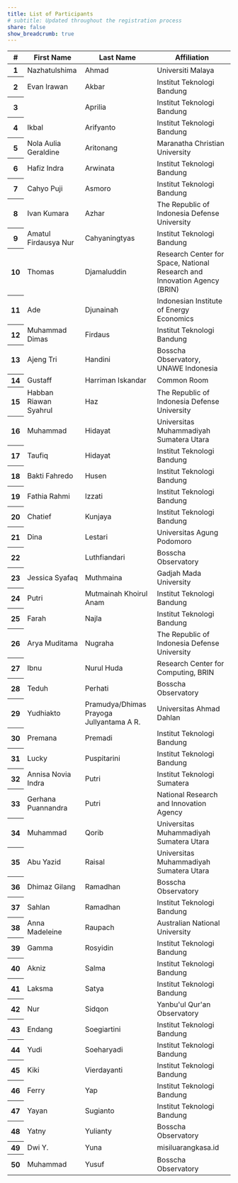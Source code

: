 ```yaml
---
title: List of Participants
# subtitle: Updated throughout the registration process
share: false
show_breadcrumb: true
---
```


<table class="table table-striped">
  <thead>
    <tr>
      <th scope="col">#</th>
      <th scope="col">First Name</th>
      <th scope="col">Last Name</th>
      <th scope="col">Affiliation</th>
    </tr>
  </thead>
  <tbody>
    <tr>
      <th scope="row">1</th>
      <td>Nazhatulshima</td>
      <td>Ahmad</td>
      <td>Universiti Malaya</td>
    </tr>
    <tr>
      <th scope="row">2</th>
      <td>Evan Irawan</td>
      <td>Akbar</td>
      <td>Institut Teknologi Bandung</td>
    </tr>
    <tr>
      <th scope="row">3</th>
      <td></td>
      <td>Aprilia</td>
      <td>Institut Teknologi Bandung</td>
    </tr>
    <tr>
      <th scope="row">4</th>
      <td>Ikbal</td>
      <td>Arifyanto</td>
      <td>Institut Teknologi Bandung</td>
    </tr>
    <tr>
      <th scope="row">5</th>
      <td>Nola Aulia Geraldine</td>
      <td>Aritonang</td>
      <td>Maranatha Christian University</td>
    </tr>
    <tr>
      <th scope="row">6</th>
      <td>Hafiz Indra</td>
      <td>Arwinata</td>
      <td>Institut Teknologi Bandung</td>
    </tr>
    <tr>
      <th scope="row">7</th>
      <td>Cahyo Puji</td>
      <td>Asmoro</td>
      <td>Institut Teknologi Bandung</td>
    </tr>
    <tr>
      <th scope="row">8</th>
      <td>Ivan Kumara</td>
      <td>Azhar</td>
      <td>The Republic of Indonesia Defense University</td>
    </tr>
    <tr>
      <th scope="row">9</th>
      <td>Amatul Firdausya Nur</td>
      <td>Cahyaningtyas</td>
      <td>Institut Teknologi Bandung</td>
    </tr>
    <tr>
      <th scope="row">10</th>
      <td>Thomas</td>
      <td>Djamaluddin</td>
      <td>Research Center for Space, National Research and Innovation Agency (BRIN)</td>
    </tr>
    <tr>
      <th scope="row">11</th>
      <td>Ade</td>
      <td>Djunainah</td>
      <td>Indonesian Institute of Energy Economics</td>
    </tr>
    <tr>
      <th scope="row">12</th>
      <td>Muhammad Dimas</td>
      <td>Firdaus</td>
      <td>Institut Teknologi Bandung</td>
    </tr>
    <tr>
      <th scope="row">13</th>
      <td>Ajeng Tri</td>
      <td>Handini</td>
      <td>Bosscha Observatory, UNAWE Indonesia</td>
    </tr>
    <tr>
      <th scope="row">14</th>
      <td>Gustaff</td>
      <td>Harriman Iskandar</td>
      <td>Common Room</td>
    </tr>
    <tr>
      <th scope="row">15</th>
      <td>Habban Riawan Syahrul</td>
      <td>Haz</td>
      <td>The Republic of Indonesia Defense University</td>
    </tr>
    <tr>
      <th scope="row">16</th>
      <td>Muhammad</td>
      <td>Hidayat</td>
      <td>Universitas Muhammadiyah Sumatera Utara</td>
    </tr>
    <tr>
      <th scope="row">17</th>
      <td>Taufiq</td>
      <td>Hidayat</td>
      <td>Institut Teknologi Bandung</td>
    </tr>
    <tr>
      <th scope="row">18</th>
      <td>Bakti Fahredo</td>
      <td>Husen</td>
      <td>Institut Teknologi Bandung</td>
    </tr>
    <tr>
      <th scope="row">19</th>
      <td>Fathia Rahmi</td>
      <td>Izzati</td>
      <td>Institut Teknologi Bandung</td>
    </tr>
    <tr>
      <th scope="row">20</th>
      <td>Chatief</td>
      <td>Kunjaya</td>
      <td>Institut Teknologi Bandung</td>
    </tr>
    <tr>
      <th scope="row">21</th>
      <td>Dina</td>
      <td>Lestari</td>
      <td>Universitas Agung Podomoro</td>
    </tr>
    <tr>
      <th scope="row">22</th>
      <td></td>
      <td>Luthfiandari</td>
      <td>Bosscha Observatory</td>
    </tr>
    <tr>
      <th scope="row">23</th>
      <td>Jessica Syafaq</td>
      <td>Muthmaina</td>
      <td>Gadjah Mada University</td>
    </tr>
    <tr>
      <th scope="row">24</th>
      <td>Putri</td>
      <td>Mutmainah Khoirul Anam</td>
      <td>Institut Teknologi Bandung</td>
    </tr>
    <tr>
      <th scope="row">25</th>
      <td>Farah</td>
      <td>Najla</td>
      <td>Institut Teknologi Bandung</td>
    </tr>
    <tr>
      <th scope="row">26</th>
      <td>Arya Muditama</td>
      <td>Nugraha</td>
      <td>The Republic of Indonesia Defense University</td>
    </tr>
    <tr>
      <th scope="row">27</th>
      <td>Ibnu</td>
      <td>Nurul Huda</td>
      <td>Research Center for Computing, BRIN</td>
    </tr>
    <tr>
      <th scope="row">28</th>
      <td>Teduh</td>
      <td>Perhati</td>
      <td>Bosscha Observatory</td>
    </tr>
    <tr>
      <th scope="row">29</th>
      <td>Yudhiakto</td>
      <td>Pramudya/Dhimas Prayoga Jullyantama A R.</td>
      <td>Universitas Ahmad Dahlan</td>
    </tr>
    <tr>
      <th scope="row">30</th>
      <td>Premana</td>
      <td>Premadi</td>
      <td>Institut Teknologi Bandung</td>
    </tr>
    <tr>
      <th scope="row">31</th>
      <td>Lucky</td>
      <td>Puspitarini</td>
      <td>Institut Teknologi Bandung</td>
    </tr>
    <tr>
      <th scope="row">32</th>
      <td>Annisa Novia Indra</td>
      <td>Putri</td>
      <td>Institut Teknologi Sumatera</td>
    </tr>
    <tr>
      <th scope="row">33</th>
      <td>Gerhana Puannandra</td>
      <td>Putri</td>
      <td>National Research and Innovation Agency</td>
    </tr>
    <tr>
      <th scope="row">34</th>
      <td>Muhammad</td>
      <td>Qorib</td>
      <td>Universitas Muhammadiyah Sumatera Utara</td>
    </tr>
    <tr>
      <th scope="row">35</th>
      <td>Abu Yazid</td>
      <td>Raisal</td>
      <td>Universitas Muhammadiyah Sumatera Utara</td>
    </tr>
    <tr>
      <th scope="row">36</th>
      <td>Dhimaz Gilang</td>
      <td>Ramadhan</td>
      <td>Bosscha Observatory</td>
    </tr>
    <tr>
      <th scope="row">37</th>
      <td>Sahlan</td>
      <td>Ramadhan</td>
      <td>Institut Teknologi Bandung</td>
    </tr>
    <tr>
      <th scope="row">38</th>
      <td>Anna Madeleine</td>
      <td>Raupach</td>
      <td>Australian National University</td>
    </tr>
    <tr>
      <th scope="row">39</th>
      <td>Gamma</td>
      <td>Rosyidin</td>
      <td>Institut Teknologi Bandung</td>
    </tr>
    <tr>
      <th scope="row">40</th>
      <td>Akniz</td>
      <td>Salma</td>
      <td>Institut Teknologi Bandung</td>
    </tr>
    <tr>
      <th scope="row">41</th>
      <td>Laksma</td>
      <td>Satya</td>
      <td>Institut Teknologi Bandung</td>
    </tr>
    <tr>
      <th scope="row">42</th>
      <td>Nur</td>
      <td>Sidqon</td>
      <td>Yanbu'ul Qur'an Observatory</td>
    </tr>
    <tr>
      <th scope="row">43</th>
      <td>Endang</td>
      <td>Soegiartini</td>
      <td>Institut Teknologi Bandung</td>
    </tr>
    <tr>
      <th scope="row">44</th>
      <td>Yudi</td>
      <td>Soeharyadi</td>
      <td>Institut Teknologi Bandung</td>
    </tr>
    <tr>
      <th scope="row">45</th>
      <td>Kiki</td>
      <td>Vierdayanti</td>
      <td>Institut Teknologi Bandung</td>
    </tr>
    <tr>
      <th scope="row">46</th>
      <td>Ferry</td>
      <td>Yap</td>
      <td>Institut Teknologi Bandung</td>
    </tr>
    <tr>
      <th scope="row">47</th>
      <td>Yayan</td>
      <td>Sugianto</td>
      <td>Institut Teknologi Bandung</td>
    </tr>
    <tr>
      <th scope="row">48</th>
      <td>Yatny</td>
      <td>Yulianty</td>
      <td>Bosscha Observatory</td>
    </tr>
    <tr>
      <th scope="row">49</th>
      <td>Dwi Y.</td>
      <td>Yuna</td>
      <td>misiluarangkasa.id</td>
    </tr>
    <tr>
      <th scope="row">50</th>
      <td>Muhammad</td>
      <td>Yusuf</td>
      <td>Bosscha Observatory</td>
    </tr>
  </tbody>
</table>
